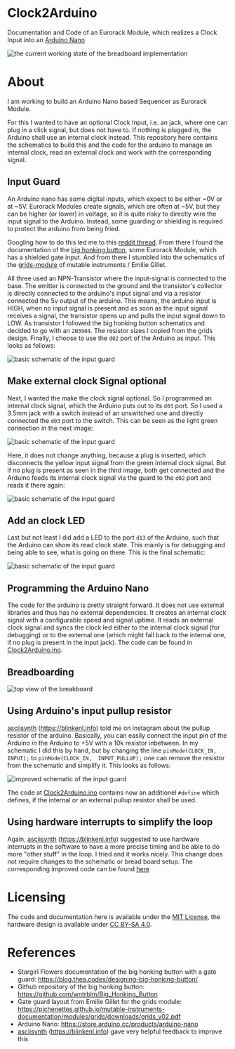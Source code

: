 # Clock2Arduino
Documentation and Code of an Eurorack Module, which realizes a Clock Input into an [Arduino Nano](https://store.arduino.cc/products/arduino-nano)

![the current working state of the breadboard implementation](./images/Perspective.jpg)


# About
I am working to build an Arduino Nano based Sequencer as Eurorack Module. 

For this I wanted to have an optional Clock Input, i.e. an jack, where one can plug  in a click signal, but does not have to. If nothing is plugged in, the Arduino shall use an internal clock instead. 
This repository here contains the schematics to build this and the code for the arduino to manage an internal clock, read an external clock and work with the corresponding signal. 

## Input Guard
An Arduino nano has some digital inputs, which expect to be either ~0V or at ~5V. Eurorack Modules create signals, which are often at ~5V, but they can be higher (or lower) in voltage, so 
it is quite risky to directly wire the input signal to the Arduino. Instead, some guarding or shielding is required to protect the arduino from being fried. 

Googling how to do this led me to this [reddit thread](https://www.reddit.com/r/synthdiy/comments/hpzyuz/what_do_i_need_to_make_an_arduino_input_pin/). From there I found the documentation of the [big honking button](https://blog.thea.codes/designing-big-honking-button/), some Eurorack Module, which has a shielded gate input. And from there I stumbled into the schematics of the [grids-module](https://pichenettes.github.io/mutable-instruments-documentation/modules/grids/downloads/grids_v02.pdf) of mutable instruments / Emilie Gillet. 

All three used an NPN-Transistor where the input-signal is connected to the base. The emitter is connected to the ground and the transistor's collector is directly connected to the arduino's input signal and via a resistor connected the 5v output of the arduino. This means, the arduino input is HIGH, when no input signal is present and as soon as the input signal receives a signal, the transistor opens up and pulls the input signal down to LOW. 
As transistor I followed the big honking button schematics and decided to go with an `2N3904`. The resistor sizes I copied from the grids design. Finally, I choose to use the `d02` port of the Arduino as input. 
This looks as follows: 

![basic schematic of the input guard](./images/BasicGuard.png)

## Make external clock Signal optional
Next, I wanted the make the clock signal optional. So I programmed an internal clock signal, which the Arduino puts out to its `d03` port. So I used a 3.5mm jack with a switch instead of an unswitched one and directly connected the `d03` port to the switch. This can be seen as the light green connection in the next image:

![basic schematic of the input guard](./images/GuardWithInternalClockSignal.png)

Here, it does not change anything, because a plug is inserted, which disconnects the yellow input signal from the green internal clock signal. But if no plug is present as seen in the third image, both get connected and the Arduino feeds its internal clock signal via the guard to the `d02` port and reads it there again:

![basic schematic of the input guard](./images/GuardWithInternalClockSignalUnplugged.png)

## Add an clock LED
Last but not least I did add a LED to the port `d13` of the Arduino, such that the Arduino can show its read clock state. This mainly is for debugging and being able to see, what is going on there. This is the final schematic:

![basic schematic of the input guard](./images/GuardWithClockLed.png)


## Programming the Arduino Nano

The code for the arduino is pretty straight forward. It does not use external libraries and thus has no external dependencies. 
It creates an internal clock signal with a configurable speed and signal uptime. 
It reads an external clock signal and syncs the clock led either to the internal clock signal (for debugging) or to the external one (which might fall back to the internal one, if no plug is present in the input jack).
The code can be found in [Clock2Arduino.ino](./Clock2Arduino/Clock2Arduino.ino).

## Breadboarding

![top view of the breakboard](./images/BreadBoard.jpg)


## Using Arduino's input pullup resistor
[asciisynth](https://www.instagram.com/asciisynth/) (https://blinkenl.info) told me on instagram about the pullup resistor of the arduino. Basically, you 
can easily connect the input pin of the Arduino *in* the Arduino to +5V with a 10k resistor inbetween. In my schematic I did this by hand, 
but by changing the line `pinMode(CLOCK_IN,  INPUT);` to `pinMode(CLOCK_IN,  INPUT_PULLUP);` one can remove the resistor from the schematic and simplify it. 
This looks as follows: 

![improved schematic of the input guard](./images/UsingInputPullup.png)

The code at [Clock2Arduino.ino](./Clock2Arduino/Clock2Arduino.ino) contains now an additionel `#define` which defines, if the internal or an external pullup resistor 
shall be used. 

## Using hardware interrupts to simplify the loop
Again, [asciisynth](https://www.instagram.com/asciisynth/) (https://blinkenl.info) suggested to use hardware interrupts in the software to have a more precise timing and be able to do more "other stuff" in the loop. I tried and it works nicely. This change does not require changes to the schematic or bread board setup. The corresponding improved code can be found [here](./Clock2Arduino_interruptVersion/Clock2Arduino_interruptVersion.ino)

# Licensing
The code and documentation here is available under the [MIT License](./LICENSE-Software), the hardware design is available under [CC BY-SA 4.0](./LICENSE-Hardware).


# References
* Stargirl Flowers documentation of the big honking button with a gate guard: https://blog.thea.codes/designing-big-honking-button/
* Github repository of the big honking button: https://github.com/wntrblm/Big_Honking_Button
* Gate guard layout from Emilie Gillet for the grids module: https://pichenettes.github.io/mutable-instruments-documentation/modules/grids/downloads/grids_v02.pdf
* Arduino Nano: https://store.arduino.cc/products/arduino-nano
* [asciisynth](https://www.instagram.com/asciisynth/) (https://blinkenl.info) gave very helpful feedback to improve this
